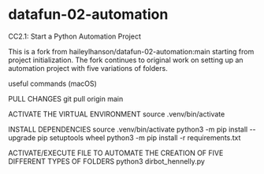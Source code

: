 # datafun-02-automation
CC2.1: Start a Python Automation Project
 
This is a fork from haileylhanson/datafun-02-automation:main starting from project initialization.  The fork continues to original work on setting up an automation project with five variations of folders.  

useful commands (macOS)

PULL CHANGES
git pull origin main

ACTIVATE THE VIRTUAL ENVIRONMENT 
source .venv/bin/activate

INSTALL DEPENDENCIES
source .venv/bin/activate
python3 -m pip install --upgrade pip setuptools wheel
python3 -m pip install -r requirements.txt

ACTIVATE/EXECUTE FILE TO AUTOMATE THE CREATION OF FIVE DIFFERENT TYPES OF FOLDERS
python3 dirbot_hennelly.py